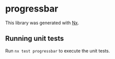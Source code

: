 # progressbar

This library was generated with [Nx](https://nx.dev).

## Running unit tests

Run `nx test progressbar` to execute the unit tests.
